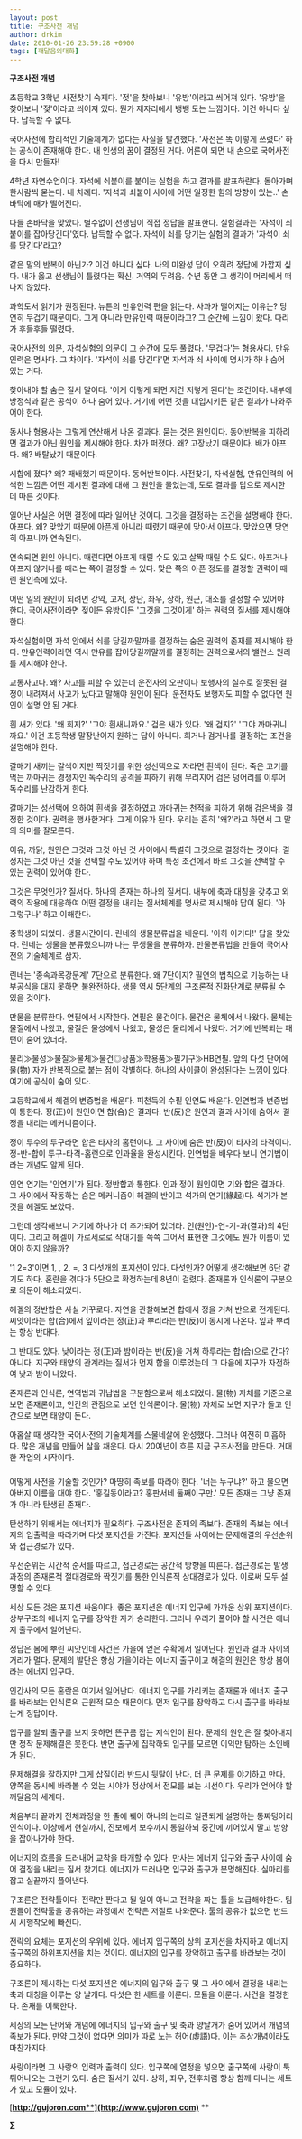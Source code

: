 ```yaml
---
layout: post
title: 구조사전 개념
author: drkim
date: 2010-01-26 23:59:28 +0900
tags: [깨달음의대화]
---
```

**구조사전 개념**


  


초등학교 3학년 사전찾기 숙제다. '젖'을 찾아보니 '유방'이라고 씌어져 있다. '유방'을 찾아보니 '젖'이라고 씌어져 있다. 뭔가 제자리에서 뱅뱅 도는 느낌이다. 이건 아니다 싶다. 납득할 수 없다. 


  


국어사전에 합리적인 기술체계가 없다는 사실을 발견했다. '사전은 똑 이렇게 쓰렸다' 하는 공식이 존재해야 한다. 내 인생의 꿈이 결정된 거다. 어른이 되면 내 손으로 국어사전을 다시 만들자! 


  


4학년 자연수업이다. 자석에 쇠붙이를 붙이는 실험을 하고 결과를 발표하란다. 돌아가며 한사람씩 묻는다. 내 차례다. '자석과 쇠붙이 사이에 어떤 일정한 힘의 방향이 있는..' 손바닥에 매가 떨어진다. 


  


다들 손바닥을 맞았다. 별수없이 선생님이 직접 정답을 발표한다. 실험결과는 '자석이 쇠붙이를 잡아당긴다'였다. 납득할 수 없다. 자석이 쇠를 당기는 실험의 결과가 '자석이 쇠를 당긴다'라고? 


  


같은 말의 반복이 아닌가? 이건 아니다 싶다. 나의 미완성 답이 오히려 정답에 가깝지 싶다. 내가 옳고 선생님이 틀렸다는 확신. 거역의 두려움. 수년 동안 그 생각이 머리에서 떠나지 않았다.


  


과학도서 읽기가 권장된다. 뉴튼의 만유인력 편을 읽는다. 사과가 떨어지는 이유는? 당연히 무겁기 때문이다. 그게 아니라 만유인력 때문이라고? 그 순간에 느낌이 왔다. 다리가 후들후들 떨렸다. 


  


국어사전의 의문, 자석실험의 의문이 그 순간에 모두 풀렸다. '무겁다'는 형용사다. 만유인력은 명사다. 그 차이다. '자석이 쇠를 당긴다'면 자석과 쇠 사이에 명사가 하나 숨어 있는 거다. 


  


찾아내야 할 숨은 질서 말이다. '이게 이렇게 되면 저건 저렇게 된다'는 조건이다. 내부에 방정식과 같은 공식이 하나 숨어 있다. 거기에 어떤 것을 대입시키든 같은 결과가 나와주어야 한다. 


  


동사나 형용사는 그렇게 연산해서 나온 결과다. 묻는 것은 원인이다. 동어반복을 피하려면 결과가 아닌 원인을 제시해야 한다. 차가 퍼졌다. 왜? 고장났기 때문이다. 배가 아프다. 왜? 배탈났기 때문이다. 


  


시합에 졌다? 왜? 패배했기 때문이다. 동어반복이다. 사전찾기, 자석실험, 만유인력의 어색한 느낌은 어떤 제시된 결과에 대해 그 원인을 물었는데, 도로 결과를 답으로 제시한 데 따른 것이다. 


  


일어난 사실은 어떤 결정에 따라 일어난 것이다. 그것을 결정하는 조건을 설명해야 한다. 아프다. 왜? 맞았기 때문에 아픈게 아니라 때렸기 때문에 맞아서 아프다. 맞았으면 당연히 아프니까 연속된다. 


  


연속되면 원인 아니다. 때린다면 아프게 때릴 수도 있고 살짝 때릴 수도 있다. 아프거나 아프지 않거나를 때리는 쪽이 결정할 수 있다. 맞은 쪽의 아픈 정도를 결정할 권력이 때린 원인측에 있다.


  


어떤 일의 원인이 되려면 강약, 고저, 장단, 좌우, 상하, 원근, 대소를 결정할 수 있어야 한다. 국어사전이라면 젖이든 유방이든 '그것을 그것이게' 하는 권력의 질서를 제시해야 한다. 


  


자석실험이면 자석 안에서 쇠를 당길까말까를 결정하는 숨은 권력의 존재를 제시해야 한다. 만유인력이라면 역시 만유를 잡아당길까말까를 결정하는 권력으로서의 밸런스 원리를 제시해야 한다.


  


교통사고다. 왜? 사고를 피할 수 있는데 운전자의 오판이나 보행자의 실수로 잘못된 결정이 내려져서 사고가 났다고 말해야 원인이 된다. 운전자도 보행자도 피할 수 없다면 원인이 설명 안 된 거다.


  


흰 새가 있다. '왜 희지?' '그야 흰새니까요.' 검은 새가 있다. '왜 검지?' '그야 까마귀니까요.' 이건 초등학생 말장난이지 원하는 답이 아니다. 희거나 검거나를 결정하는 조건을 설명해야 한다. 


  


갈매기 새끼는 갈색이지만 짝짓기를 위한 성선택으로 자라면 흰색이 된다. 죽은 고기를 먹는 까마귀는 경쟁자인 독수리의 공격을 피하기 위해 무리지어 검은 덩어리를 이루어 독수리를 난감하게 한다.


  


갈매기는 성선택에 의하여 흰색을 결정하였고 까마귀는 천적을 피하기 위해 검은색을 결정한 것이다. 권력을 행사한거다. 그게 이유가 된다. 우리는 흔히 '왜?'라고 하면서 그 말의 의미를 잘모른다. 


  


이유, 까닭, 원인은 그것과 그것 아닌 것 사이에서 특별히 그것으로 결정하는 것이다. 결정자는 그것 아닌 것을 선택할 수도 있어야 하며 특정 조건에서 바로 그것을 선택할 수 있는 권력이 있어야 한다.


  


그것은 무엇인가? 질서다. 하나의 존재는 하나의 질서다. 내부에 축과 대칭을 갖추고 외력의 작용에 대응하여 어떤 결정을 내리는 질서체계를 명사로 제시해야 답이 된다. '아 그렇구나' 하고 이해한다. 


  


중학생이 되었다. 생물시간이다. 린네의 생물분류법을 배운다. '아하 이거다!' 답을 찾았다. 린네는 생물을 분류했으니까 나는 무생물을 분류하자. 만물분류법을 만들어 국어사전의 기술체계로 삼자. 


  


린네는 '종속과목강문계' 7단으로 분류한다. 왜 7단이지? 필연의 법칙으로 기능하는 내부공식을 대지 못하면 불완전하다. 생물 역시 5단계의 구조론적 진화단계로 분류될 수 있을 것이다. 


  


만물을 분류한다. 연필에서 시작한다. 연필은 물건이다. 물건은 물체에서 나왔다. 물체는 물질에서 나왔고, 물질은 물성에서 나왔고, 물성은 물리에서 나왔다. 거기에 반복되는 패턴이 숨어 있더라. 


  


물리≫물성≫물질≫물체≫물건◎상품≫학용품≫필기구≫HB연필. 앞의 다섯 단어에 물(物) 자가 반복적으로 붙는 점이 각별하다. 하나의 사이클이 완성된다는 느낌이 있다. 여기에 공식이 숨어 있다.


  


고등학교에서 헤겔의 변증법을 배운다. 피천득의 수필 인연도 배운다. 인연법과 변증법이 통한다. 정(正)이 원인이면 합(合)은 결과다. 반(反)은 원인과 결과 사이에 숨어서 결정을 내리는 메커니즘이다. 


  


정이 투수의 투구라면 합은 타자의 홈런이다. 그 사이에 숨은 반(反)이 타자의 타격이다. 정-반-합이 투구-타격-홈런으로 인과율을 완성시킨다. 인연법을 배우다 보니 연기법이라는 개념도 알게 된다.


  


인연 연기는 '인연기'가 된다. 정반합과 통한다. 인과 정이 원인이면 기와 합은 결과다. 그 사이에서 작동하는 숨은 메커니즘이 헤겔의 반이고 석가의 연기(緣起)다. 석가가 본 것을 헤겔도 보았다. 


  


그런데 생각해보니 거기에 하나가 더 추가되어 있더라. 인(원인)-연-기-과(결과)의 4단이다. 그리고 헤겔이 가로세로로 작대기를 쓱쓱 그어서 표현한 그것에도 뭔가 이름이 있어야 하지 않을까? 


  


'1 2=3'이면 1, , 2, =, 3 다섯개의 포지션이 있다. 다섯인가? 어떻게 생각해보면 6단 같기도 하다. 혼란을 겪다가 5단으로 확정하는데 8년이 걸렸다. 존재론과 인식론의 구분으로 의문이 해소되었다.


  


헤겔의 정반합은 사실 거꾸로다. 자연을 관찰해보면 합에서 정을 거쳐 반으로 전개된다. 씨앗이라는 합(合)에서 잎이라는 정(正)과 뿌리라는 반(反)이 동시에 나온다. 잎과 뿌리는 항상 반대다.


  


그 반대도 있다. 낮이라는 정(正)과 밤이라는 반(反)을 거쳐 하루라는 합(合)으로 간다? 아니다. 지구와 태양의 관계라는 질서가 먼저 합을 이루었는데 그 다음에 지구가 자전하여 낮과 밤이 나왔다.


  


존재론과 인식론, 연역법과 귀납법을 구분함으로써 해소되었다. 물(物) 자체를 기준으로 보면 존재론이고, 인간의 관점으로 보면 인식론이다. 물(物) 자체로 보면 지구가 돌고 인간으로 보면 태양이 돈다.


  


아홉살 때 생각한 국어사전의 기술체계를 스물네살에 완성했다. 그러나 여전히 미흡하다. 많은 개념을 만들어 살을 채운다. 다시 20여년이 흐른 지금 구조사전을 만든다. 거대한 작업의 시작이다. 


  


###


  


어떻게 사전을 기술할 것인가? 마땅히 족보를 따라야 한다. '너는 누구냐?' 하고 물으면 아버지 이름을 대야 한다. '홍길동이라고? 홍판서네 둘째이구만.' 모든 존재는 그냥 존재가 아니라 탄생된 존재다.


  


탄생하기 위해서는 에너지가 필요하다. 구조사전은 존재의 족보다. 존재의 족보는 에너지의 입출력을 따라가며 다섯 포지션을 가진다. 포지션들 사이에는 문제해결의 우선순위와 접근경로가 있다. 


  


우선순위는 시간적 순서를 따르고, 접근경로는 공간적 방향을 따른다. 접근경로는 발생과정의 존재론적 절대경로와 짝짓기를 통한 인식론적 상대경로가 있다. 이로써 모두 설명할 수 있다.


  


세상 모든 것은 포지션 싸움이다. 좋은 포지션은 에너지 입구에 가까운 상위 포지션이다. 상부구조의 에너지 입구를 장악한 자가 승리한다. 그러나 우리가 풀어야 할 사건은 에너지 출구에서 일어난다.


  


정답은 봄에 뿌린 씨앗인데 사건은 가을에 얻은 수확에서 일어난다. 원인과 결과 사이의 거리가 멀다. 문제의 발단은 항상 가을이라는 에너지 출구이고 해결의 원인은 항상 봄이라는 에너지 입구다.


  


인간사의 모든 혼란은 여기서 일어난다. 에너지 입구를 가리키는 존재론과 에너지 출구를 바라보는 인식론의 근원적 모순 때문이다. 먼저 입구를 장악하고 다시 출구를 바라보는게 정답이다. 


  


입구를 알되 출구를 보지 못하면 뜬구름 잡는 지식인이 된다. 문제의 원인은 잘 찾아내지만 정작 문제해결은 못한다. 반면 출구에 집착하되 입구를 모르면 이익만 탐하는 소인배가 된다. 


  


문제해결을 잘하지만 그게 삽질이라 반드시 뒷탈이 난다. 더 큰 문제를 야기하고 만다. 양쪽을 동시에 바라볼 수 있는 시야가 정상에서 전모를 보는 시선이다. 우리가 얻어야 할 깨달음의 세계다.


  


처음부터 끝까지 전체과정을 한 줄에 꿰어 하나의 논리로 일관되게 설명하는 통짜덩어리 인식이다. 이상에서 현실까지, 진보에서 보수까지 통일하되 중간에 끼어있지 말고 방향을 잡아나가야 한다.


  


에너지의 흐름을 드러내어 교착을 타개할 수 있다. 만사는 에너지 입구와 출구 사이에 숨어 결정을 내리는 질서 찾기다. 에너지가 드러나면 입구와 출구가 분명해진다. 실마리를 잡고 실끝까지 풀어낸다. 


  


구조론은 전략툴이다. 전략만 짠다고 될 일이 아니고 전략을 짜는 툴을 보급해야한다. 팀원들이 전략툴을 공유하는 과정에서 전략은 저절로 나와준다. 툴의 공유가 없으면 반드시 시행착오에 빠진다.


  


전략의 요체는 포지션의 우위에 있다. 에너지 입구쪽의 상위 포지션을 차지하고 에너지 출구쪽의 하위포지션을 치는 것이다. 에너지의 입구를 장악하고 출구를 바라보는 것이 중요하다. 


  


구조론이 제시하는 다섯 포지션은 에너지의 입구와 출구 및 그 사이에서 결정을 내리는 축과 대칭을 이루는 양 날개다. 다섯은 한 세트를 이룬다. 모듈을 이룬다. 사건을 결정한다. 존재를 이룩한다.


  


세상의 모든 단어와 개념에 에너지의 입구와 출구 및 축과 양날개가 숨어 있어서 개념의 족보가 된다. 만약 그것이 없다면 의미가 따로 노는 허어(虛語)다. 이는 추상개념이라도 마찬가지다. 


  


사랑이라면 그 사랑의 입력과 출력이 있다. 입구쪽에 열정을 넣으면 출구쪽에 사랑이 툭 튀어나오는 그런거 있다. 숨은 질서가 있다. 상하, 좌우, 전후처럼 항상 함께 다니는 세트가 있고 모듈이 있다. 

  

  


[**http://gujoron.com**](http://www.gujoron.com)** 
**

**∑**